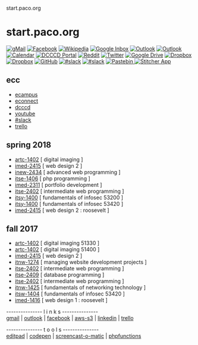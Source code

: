  start.paco.org  

start.paco.org
==============

<scratch>

[![gMail](images/icon_gmail.png)](http://www.gmail.com) [![Facebook](images/icon_facebook.png)](https://www.facebook.com/?sk=h_chr) [![Wikipedia](images/icon_wikipedia.png)](https://en.wikipedia.org/wiki/Portal:Information_technology) [![Google Inbox](images/icon_inbox.png)](https://inbox.google.com/?pli=1) [![Outlook](images/icon_outlook.png)](http://outlook.dcccd.edu/) [![Outlook](images/icon_word.png)](https://office.live.com/start/Word.aspx?auth=2&s=4&nf=1) [![Calendar](images/icon_calendar.png)](https://www.google.com/calendar/render?tab=mc) [![DCCCD Portal](images/icon_ecampus.png)](https://myportal.dcccd.edu/faculty/Pages/default.aspx) [![Reddit](images/icon_reddit.png)](http://www.reddit.com/r/all) [![Twitter](images/icon_twitter.png)](http://www.twitter.com/) [![Google Drive](images/icon_googledrive.png)](https://drive.google.com/drive/my-drive) [![Dropbox](images/icon_dropbox.png)](https://www.dropbox.com/home) [![Dropbox](images/icon_onedrive.png)](https://onedrive.live.com) [![GitHub](images/icon_github.png)](http://www.github.com/) [![#slack](images/icon_slack.png)](https://slack.com/signin) [![#slack](images/icon_yammer.png)](https://www.yammer.com/dcccd.edu/#/home) [![Pastebin](images/icon_pastebin.png) ![Stitcher App](images/icon_stitcher.png)](http://pastebin.com/u/pacodotorg) 

ecc
---

*   [ecampus](https://dcccd.blackboard.com/webapps/portal/execute/tabs/tabAction?tab_tab_group_id=_2_1)
*   [econnect](https://econnect.dcccd.edu/FacultyMenu.jsp)
*   [dcccd](https://www.dcccd.edu/Pages/default.aspx)
*   [youtube](https://www.youtube.com/user/idtprof)
*   [#slack](https://idtprof.slack.com)
*   [trello](https://trello.com/b/bVLAG6pR/spring-2018)

spring 2018
-----------

*   [artc-1402](https://dcccd.blackboard.com/webapps/blackboard/execute/announcement?method=search&context=course&course_id=_223642_1&handle=cp_announcements&mode=cpview) \[ digital imaging \]
*   [imed-2415](https://dcccd.blackboard.com/webapps/blackboard/execute/launcher?type=Course&id=_223503_1&url=) \[ web design 2 \]
*   [inew-2434](https://dcccd.blackboard.com/webapps/blackboard/execute/announcement?method=search&context=course&course_id=_223501_1&handle=cp_announcements&mode=cpview) \[ advanced web programming \]
*   [itse-1406](https://dcccd.blackboard.com/webapps/blackboard/execute/announcement?method=search&context=course&course_id=_223453_1&handle=cp_announcements&mode=cpview) \[ php programming \]
*   [imed-2311](https://dcccd.blackboard.com/webapps/blackboard/execute/announcement?method=search&context=course_entry&course_id=_223505_1&handle=announcements_entry&mode=view) \[ portfolio development \]
*   [itse-2402](https://dcccd.blackboard.com/webapps/blackboard/execute/announcement?method=search&context=course_entry&course_id=_223449_1&handle=announcements_entry&mode=view) \[ intermediate web programming \]
*   [itsy-1400](https://dcccd.blackboard.com/webapps/blackboard/execute/announcement?method=search&context=course&course_id=_223439_1&handle=cp_announcements&mode=cpview) \[ fundamentals of infosec 53200 \]
*   [itsy-1400](https://dcccd.blackboard.com/webapps/blackboard/execute/announcement?method=search&context=course&course_id=_223437_1&handle=cp_announcements&mode=cpview) \[ fundamentals of infosec 53420 \]
*   [imed-2415](https://dcccd.blackboard.com/webapps/blackboard/content/listContent.jsp?course_id=_227521_1&content_id=_12635021_1) \[ web design 2 : roosevelt \]

fall 2017
---------

*   [artc-1402](https://dcccd.blackboard.com/webapps/blackboard/execute/announcement?method=search&context=course&course_id=_164056_1&handle=cp_announcements&mode=cpview) \[ digital imaging 51330 \]
*   [artc-1402](https://dcccd.blackboard.com/webapps/blackboard/execute/announcement?method=search&context=course_entry&course_id=_164055_1&handle=announcements_entry&mode=view) \[ digital imaging 51400 \]
*   [imed-2415](https://dcccd.blackboard.com/webapps/blackboard/execute/announcement?method=search&context=course_entry&course_id=_163858_1&handle=announcements_entry&mode=view) \[ web design 2 \]
*   [itnw-1274](https://dcccd.blackboard.com/webapps/blackboard/execute/announcement?method=search&context=course_entry&course_id=_163842_1&handle=announcements_entry&mode=view) \[ managing website development projects \]
*   [itse-2402](https://dcccd.blackboard.com/webapps/blackboard/execute/announcement?method=search&context=course&course_id=_163814_1&handle=cp_announcements&mode=cpview) \[ intermediate web programming \]
*   [itse-2409](https://dcccd.blackboard.com/webapps/blackboard/execute/announcement?method=search&context=course_entry&course_id=_223505_1&handle=announcements_entry&mode=view) \[ database programming \]
*   [itse-2402](https://dcccd.blackboard.com/webapps/blackboard/execute/announcement?method=search&context=course_entry&course_id=_223449_1&handle=announcements_entry&mode=view) \[ intermediate web programming \]
*   [itnw-1425](https://dcccd.blackboard.com/webapps/blackboard/execute/announcement?method=search&context=course&course_id=_223439_1&handle=cp_announcements&mode=cpview) \[ fundamentals of networking technology \]
*   [itsw-1404](https://dcccd.blackboard.com/webapps/blackboard/content/listContent.jsp?course_id=_163806_1&content_id=_11394183_1) \[ fundamentals of infosec 53420 \]
*   [imed-1416](https://dcccd.blackboard.com/webapps/blackboard/execute/launcher?type=Course&id=_166957_1&url=) \[ web design 1 : roosevelt \]

\-\-\-\-\-\-\-\-\-\-\-\-\-\-\- l i n k s ---------------  
[gmail](https://mail.google.com/mail/u/0/#inbox) | [outlook](https://outlook.office365.com/owa/?realm=dcccd.edu&exsvurl=1&ll-cc=1033&modurl=0) | [facebook](https://www.facebook.com/?sk=h_chr) | [aws-s3](https://s3.console.aws.amazon.com/s3/buckets/franciscorodriguez.com/?region=us-west-2&tab=overview) | [linkedin](https://www.linkedin.com/in/franciscorodriguez/) | [trello](https://trello.com/)

\-\-\-\-\-\-\-\-\-\-\-\-\-\-\- t o o l s ---------------  
[editpad](https://www.editpad.org/) | [codepen](http://codepen.io) | [screencast-o-matic](https://screencast-o-matic.com/screen_recorder) | [phpfunctions](http://sandbox.onlinephpfunctions.com/)
